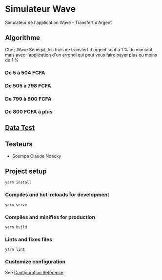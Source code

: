 # Simulateur Wave

Simulateur de l'application Wave - Transfert d'Argent

## Algorithme

Chez Wave Sénégal, les frais de transfert d'argent sont à 1 % du montant, mais avec l'application d'un arrondi qui peut vous faire payer plus ou moins de 1 %

### De 5 à 504 FCFA

### De 505 à 798 FCFA

### De 799 à 800 FCFA

### De 800 FCFA à plus

## [Data Test](test/data.js)

## Testeurs

- Soumpa Claude Ndecky

## Project setup

```
yarn install
```

### Compiles and hot-reloads for development

```
yarn serve
```

### Compiles and minifies for production

```
yarn build
```

### Lints and fixes files

```
yarn lint
```

### Customize configuration

See [Configuration Reference](https://cli.vuejs.org/config/).
